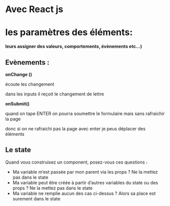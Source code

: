 # Avec React js

# **les paramètres des éléments:**

**leurs assigner des valeurs, comportements, évènements etc...)**

## Evènements :

**onChange ()** 

écoute les changement 

dans les inputs il reçoit le changement de lettre

**onSubmit()**

quand on tape ENTER on  pourra soumettre le formulaire mais sans rafraichir la page 

donc si on ne rafraichi pas la page avec enter je peus déplacer des éléments 

## Le state

Quand vous construisez un component, posez-vous ces questions :

- Ma variable m’est passée par mon parent via les props ? Ne la mettez pas dans le state
- Ma variable peut être créée à partir d’autres variables du state ou des props ? Ne la mettez pas dans le state
- Ma variable ne remplie aucun des cas ci-dessus ? Alors sa place est surement dans le state
